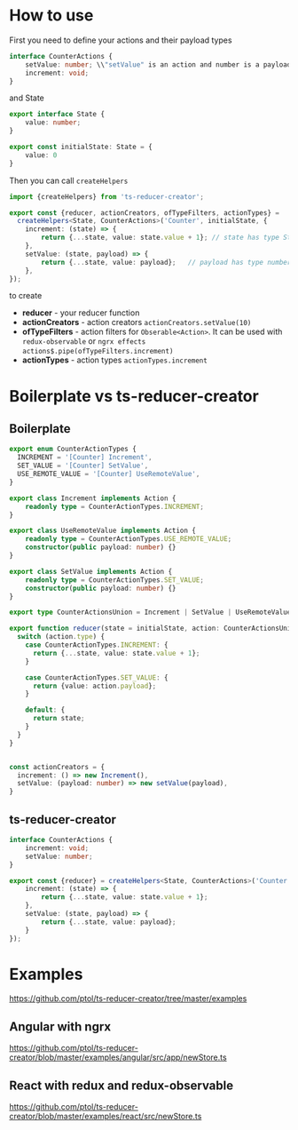 # How to use

First you need to define your actions and their payload types
```typescript
interface CounterActions {
    setValue: number; \\"setValue" is an action and number is a payload type 
    increment: void;    
}

```
and State
```typescript
export interface State {
    value: number;
}

export const initialState: State = {
    value: 0
}
```

Then you can call `createHelpers`
```typescript
import {createHelpers} from 'ts-reducer-creator';

export const {reducer, actionCreators, ofTypeFilters, actionTypes} =
  createHelpers<State, CounterActions>('Counter', initialState, {
    increment: (state) => {
        return {...state, value: state.value + 1}; // state has type State
    },
    setValue: (state, payload) => {
        return {...state, value: payload};   // payload has type number
    },
});
```
to create

* **reducer** - your reducer function
* **actionCreators** - action creators `actionCreators.setValue(10)`
* **ofTypeFilters** - action filters for `Obserable<Action>`. It can be used with `redux-observable` or `ngrx effects` `actions$.pipe(ofTypeFilters.increment)`
* **actionTypes** - action types `actionTypes.increment`

# Boilerplate vs ts-reducer-creator 

## Boilerplate
```typescript
export enum CounterActionTypes {
  INCREMENT = '[Counter] Increment',
  SET_VALUE = '[Counter] SetValue',
  USE_REMOTE_VALUE = '[Counter] UseRemoteValue',
}

export class Increment implements Action {
    readonly type = CounterActionTypes.INCREMENT;
}

export class UseRemoteValue implements Action {
    readonly type = CounterActionTypes.USE_REMOTE_VALUE;
    constructor(public payload: number) {}
}

export class SetValue implements Action {
    readonly type = CounterActionTypes.SET_VALUE;
    constructor(public payload: number) {}
}

export type CounterActionsUnion = Increment | SetValue | UseRemoteValue;

export function reducer(state = initialState, action: CounterActionsUnion): State {
  switch (action.type) {
    case CounterActionTypes.INCREMENT: {
      return {...state, value: state.value + 1};
    }

    case CounterActionTypes.SET_VALUE: {
      return {value: action.payload};
    }

    default: {
      return state;
    }
  }
}


const actionCreators = {
  increment: () => new Increment(),
  setValue: (payload: number) => new setValue(payload),
}
```
## ts-reducer-creator
```typescript
interface CounterActions {
    increment: void;
    setValue: number;
}

export const {reducer} = createHelpers<State, CounterActions>('Counter', initialState, {
    increment: (state) => {
        return {...state, value: state.value + 1}; 
    },
    setValue: (state, payload) => {
        return {...state, value: payload};  
    }
});
```
# Examples
https://github.com/ptol/ts-reducer-creator/tree/master/examples

## Angular with ngrx
https://github.com/ptol/ts-reducer-creator/blob/master/examples/angular/src/app/newStore.ts

## React with redux and redux-observable
https://github.com/ptol/ts-reducer-creator/blob/master/examples/react/src/newStore.ts
